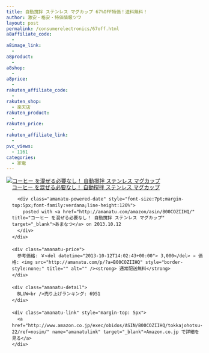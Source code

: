 ```yaml
---
title: 自動撹拌 ステンレス マグカップ 67%OFF特価！送料無料！
author: 激安・格安・特価情報ツウ
layout: post
permalink: /consumerelectronics/67off.html
a8affiliate_code:
  - 
a8image_link:
  - 
a8product:
  - 
a8shop:
  - 
a8price:
  - 
rakuten_affiliate_code:
  - 
rakuten_shop:
  - 楽天店
rakuten_product:
  - 
rakuten_price:
  - 
rakuten_affiliate_link:
  - 
pvc_views:
  - 1161
categories:
  - 家電
---
```

<div class="amanatu-box" style="margin-bottom:0px;">
  <div class="amanatu-image" style="float:left;">
    <a href="http://www.amazon.co.jp/exec/obidos/ASIN/B00COZIIHQ/tokkajohotsu-22/ref=nosim/" name="amanatulink" target="_blank"><img src="http://i1.wp.com/ecx.images-amazon.com/images/I/41zfTUrcg2L._SL160_.jpg?w=546" alt="コーヒー を混ぜる必要なし！ 自動撹拌 ステンレス マグカップ" style="border: none;" data-recalc-dims="1" /></a>
  </div>
  
  <div class="amanatu-info" style="float:left;margin-left:15px;line-height:120%">
    <div class="amanatu-name" style="margin-bottom:10px;line-height:120%">
      <a href="http://www.amazon.co.jp/exec/obidos/ASIN/B00COZIIHQ/tokkajohotsu-22/ref=nosim/" name="amanatulink" target="_blank">コーヒー を混ぜる必要なし！ 自動撹拌 ステンレス マグカップ</a> 
      
      <div class="amanatu-powered-date" style="font-size:7pt;margin-top:5px;font-family:verdana;line-height:120%">
        posted with <a href="http://amanatu.com/amazon/asin/B00COZIIHQ/" title="コーヒー を混ぜる必要なし！ 自動撹拌 ステンレス マグカップ" target="_blank">あまなつ</a> on 2013.10.12
      </div>
    </div>
    
    <div class="amanatu-price">
      参考価格: ￥<del datetime="2013-10-12T14:02:43+00:00"> 3,000</del> → 価格: <img src="http://amanatu.com/p/?a=B00COZIIHQ" style="border-style:none;" title="" alt="" /><strong> 通常配送無料</strong>
    </div>
    
    <div class="amanatu-detail">
      BLUW<br />売り上げランキング: 6951
    </div>
    
    <div class="amanatu-link" style="margin-top: 5px">
      <a href="http://www.amazon.co.jp/exec/obidos/ASIN/B00COZIIHQ/tokkajohotsu-22/ref=nosim/" name="amanatulink" target="_blank">Amazon.co.jp で詳細を見る</a>
    </div>
  </div>
  
  <div class="amanatu-footer" style="clear: left">
  </div>
</div>